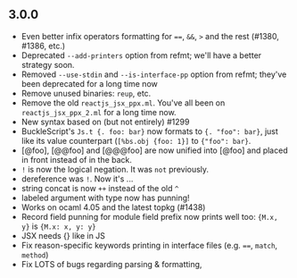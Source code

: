 
## 3.0.0

- Even better infix operators formatting for `==`, `&&`, `>` and the rest (#1380, #1386, etc.)
- Deprecated `--add-printers` option from refmt; we'll have a better strategy soon.
- Removed `--use-stdin` and `--is-interface-pp` option from refmt; they've been deprecated for a long time now
- Remove unused binaries: `reup`, etc.
- Remove the old `reactjs_jsx_ppx.ml`. You've all been on `reactjs_jsx_ppx_2.ml` for a long time now.
- New syntax based on (but not entirely) #1299
- BuckleScript's `Js.t {. foo: bar}` now formats to `{. "foo": bar}`, just like its value counterpart (`[%bs.obj {foo: 1}]` to `{"foo": bar}`.
- [@foo], [@@foo] and [@@@foo] are now unified into [@foo] and placed in front instead of in the back.
- `!` is now the logical negation. It was `not` previously.
- dereference was `!`. Now it's ...
- string concat is now `++` instead of the old `^`
- labeled argument with type now has punning!
- Works on ocaml 4.05 and the latest topkg (#1438)
- Record field punning for module field prefix now prints well too: `{M.x, y}` is `{M.x: x, y: y}`
- JSX needs {} like in JS
- Fix reason-specific keywords printing in interface files (e.g. `==`, `match`, `method`)
- Fix LOTS of bugs regarding parsing & formatting,
